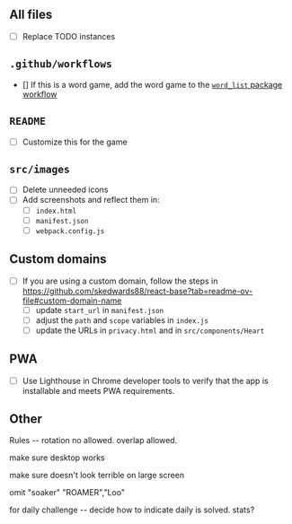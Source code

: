 ## All files

- [ ] Replace TODO instances

## `.github/workflows`

- [] If this is a word game, add the word game to the [`word_list` package workflow](https://github.com/skedwards88/word_lists/blob/3126cc2fcc997468ea0d642d853aa5b74c174836/.github/workflows/package.yml#L60)

## `README`

- [ ] Customize this for the game

## `src/images`

- [ ] Delete unneeded icons
- [ ] Add screenshots and reflect them in:
  - [ ] `index.html`
  - [ ] `manifest.json`
  - [ ] `webpack.config.js`

## Custom domains

- [ ] If you are using a custom domain, follow the steps in https://github.com/skedwards88/react-base?tab=readme-ov-file#custom-domain-name
  - [ ] update `start_url` in `manifest.json`
  - [ ] adjust the `path` and `scope` variables in `index.js`
  - [ ] update the URLs in `privacy.html` and in `src/components/Heart`

## PWA

- [ ] Use Lighthouse in Chrome developer tools to verify that the app is installable and meets PWA requirements.

## Other

Rules -- rotation no allowed. overlap allowed.

make sure desktop works

make sure doesn't look terrible on large screen

omit "soaker" "ROAMER","Loo"

for daily challenge -- decide how to indicate daily is solved. stats?
